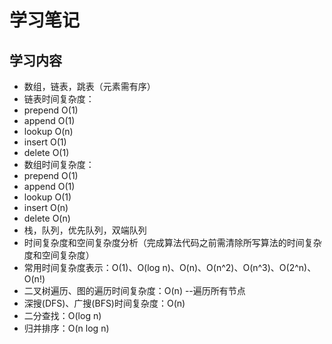学习笔记
====
## 学习内容
* 数组，链表，跳表（元素需有序）
 * 链表时间复杂度：
  * prepend O(1)
  * append O(1)
  * lookup O(n)
  * insert O(1)
  * delete O(1)
 * 数组时间复杂度：
  * prepend O(1)
  * append O(1)
  * lookup O(1)
  * insert O(n)
  * delete O(n)
* 栈，队列，优先队列，双端队列
* 时间复杂度和空间复杂度分析（完成算法代码之前需清除所写算法的时间复杂度和空间复杂度）
 * 常用时间复杂度表示：O(1)、O(log n)、O(n)、O(n^2)、O(n^3)、O(2^n)、O(n!)
 * 二叉树遍历、图的遍历时间复杂度：O(n) --遍历所有节点
 * 深搜(DFS)、广搜(BFS)时间复杂度：O(n)
 * 二分查找：O(log n)
 * 归并排序：O(n log n)
